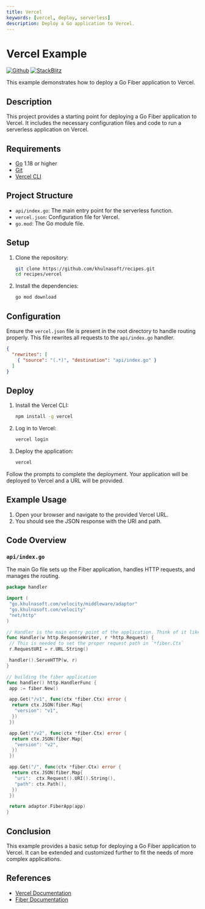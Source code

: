 ```yaml
---
title: Vercel
keywords: [vercel, deploy, serverless]
description: Deploy a Go application to Vercel.
---
```


# Vercel Example

[![Github](https://img.shields.io/static/v1?label=&message=Github&color=2ea44f&style=for-the-badge&logo=github)](https://github.com/khulnasoft/recipes/tree/master/vercel) [![StackBlitz](https://img.shields.io/static/v1?label=&message=StackBlitz&color=2ea44f&style=for-the-badge&logo=StackBlitz)](https://stackblitz.com/github/khulnasoft/recipes/tree/master/vercel)

This example demonstrates how to deploy a Go Fiber application to Vercel.

## Description

This project provides a starting point for deploying a Go Fiber application to Vercel. It includes the necessary configuration files and code to run a serverless application on Vercel.

## Requirements

- [Go](https://golang.org/dl/) 1.18 or higher
- [Git](https://git-scm.com/downloads)
- [Vercel CLI](https://vercel.com/download)

## Project Structure

- `api/index.go`: The main entry point for the serverless function.
- `vercel.json`: Configuration file for Vercel.
- `go.mod`: The Go module file.

## Setup

1. Clone the repository:
    ```bash
    git clone https://github.com/khulnasoft/recipes.git
    cd recipes/vercel
    ```

2. Install the dependencies:
    ```bash
    go mod download
    ```

## Configuration

Ensure the `vercel.json` file is present in the root directory to handle routing properly. This file rewrites all requests to the `api/index.go` handler.

```json
{
  "rewrites": [
    { "source": "(.*)", "destination": "api/index.go" }
  ]
}
```

## Deploy

1. Install the Vercel CLI:
    ```bash
    npm install -g vercel
    ```

2. Log in to Vercel:
    ```bash
    vercel login
    ```

3. Deploy the application:
    ```bash
    vercel
    ```

Follow the prompts to complete the deployment. Your application will be deployed to Vercel and a URL will be provided.

## Example Usage

1. Open your browser and navigate to the provided Vercel URL.
2. You should see the JSON response with the URI and path.

## Code Overview

### `api/index.go`

The main Go file sets up the Fiber application, handles HTTP requests, and manages the routing.

```go
package handler

import (
 "go.khulnasoft.com/velocity/middleware/adaptor"
 "go.khulnasoft.com/velocity"
 "net/http"
)

// Handler is the main entry point of the application. Think of it like the main() method
func Handler(w http.ResponseWriter, r *http.Request) {
 // This is needed to set the proper request path in `*fiber.Ctx`
 r.RequestURI = r.URL.String()

 handler().ServeHTTP(w, r)
}

// building the fiber application
func handler() http.HandlerFunc {
 app := fiber.New()

 app.Get("/v1", func(ctx *fiber.Ctx) error {
  return ctx.JSON(fiber.Map{
   "version": "v1",
  })
 })

 app.Get("/v2", func(ctx *fiber.Ctx) error {
  return ctx.JSON(fiber.Map{
   "version": "v2",
  })
 })

 app.Get("/", func(ctx *fiber.Ctx) error {
  return ctx.JSON(fiber.Map{
   "uri":  ctx.Request().URI().String(),
   "path": ctx.Path(),
  })
 })

 return adaptor.FiberApp(app)
}
```

## Conclusion

This example provides a basic setup for deploying a Go Fiber application to Vercel. It can be extended and customized further to fit the needs of more complex applications.

## References

- [Vercel Documentation](https://vercel.com/docs)
- [Fiber Documentation](https://docs.khulnasoft.io)
